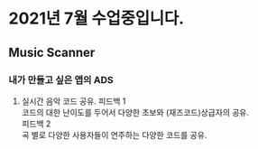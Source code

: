 # 2021년 7월 수업중입니다.
## Music Scanner
### 내가 만들고 싶은  앱의 ADS 
1. 실시간 음악 코드 공유. 
피드백 1	
코드의 대한 난이도를 두어서 다양한 초보와 (재즈코드)상급자의 공유.	
피드백 2	
곡 별로 다양한 사용자들이 연주하는 다양한 코드를 공유.	

